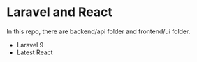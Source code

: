 # Laravel and React

In this repo, there are backend/api folder and frontend/ui folder. 
- Laravel 9
- Latest React
